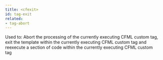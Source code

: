 ```yaml
---
title: <cfexit>
id: tag-exit
related:
- tag-abort
---
```


Used to: Abort the processing of the currently executing CFML custom tag, exit the template
	within the currently executing CFML custom tag and reexecute a section of code within the currently
	executing CFML custom tag
